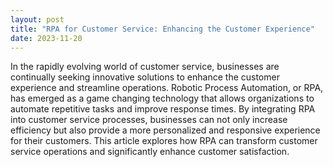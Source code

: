 ```yaml
---
layout: post
title: "RPA for Customer Service: Enhancing the Customer Experience"
date: 2023-11-20
---
```


In the rapidly evolving world of customer service, businesses are continually seeking innovative solutions to enhance the customer experience and streamline operations. Robotic Process Automation, or RPA, has emerged as a game changing technology that allows organizations to automate repetitive tasks and improve response times. By integrating RPA into customer service processes, businesses can not only increase efficiency but also provide a more personalized and responsive experience for their customers. This article explores how RPA can transform customer service operations and significantly enhance customer satisfaction.
